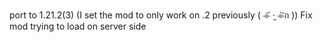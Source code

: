 port to 1.21.2(3) (I set the mod to only work on .2 previously ( ⌯᷄ ·̫ ⌯᷅ก ))
Fix mod trying to load on server side
